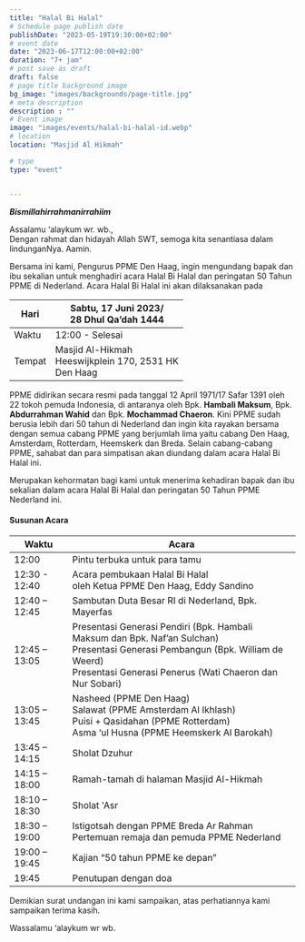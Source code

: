 ```yaml
---
title: "Halal Bi Halal"
# Schedule page publish date
publishDate: "2023-05-19T19:30:00+02:00"
# event date
date: "2023-06-17T12:00:00+02:00"
duration: "7+ jam"
# post save as draft
draft: false
# page title background image
bg_image: "images/backgrounds/page-title.jpg"
# meta description
description : ""
# Event image
image: "images/events/halal-bi-halal-id.webp"
# location
location: "Masjid Al Hikmah"

# type
type: "event"


---
```


***Bismillahirrahmanirrahiim***

Assalamu ‘alaykum wr. wb.,<br/>
Dengan rahmat dan hidayah Allah SWT, semoga kita senantiasa dalam lindunganNya. Aamin.

Bersama ini kami, Pengurus PPME Den Haag, ingin mengundang bapak dan ibu sekalian untuk menghadiri acara Halal Bi Halal dan peringatan 50 Tahun PPME di Nederland. Acara Halal Bi Halal ini akan dilaksanakan pada 

| Hari | Sabtu, 17 Juni 2023/<br/>28 Dhul Qa’dah 1444 |
|----|----|
| Waktu | 12:00 - Selesai |
| Tempat | Masjid Al-Hikmah<br/>Heeswijkplein 170, 2531 HK<br/>Den Haag |


PPME didirikan secara resmi pada tanggal 12 April 1971/17 Safar 1391 oleh 22 tokoh pemuda Indonesia, di antaranya oleh Bpk. **Hambali Maksum**, Bpk. **Abdurrahman Wahid** dan Bpk. **Mochammad Chaeron**. Kini PPME sudah berusia lebih dari 50 tahun di Nederland dan ingin kita rayakan bersama dengan semua cabang PPME yang berjumlah lima yaitu cabang Den Haag, Amsterdam, Rotterdam, Heemskerk dan Breda. Selain cabang-cabang PPME, sahabat dan para simpatisan akan diundang dalam acara Halal Bi Halal ini.

Merupakan kehormatan bagi kami untuk menerima kehadiran bapak dan ibu sekalian dalam acara Halal Bi Halal dan peringatan 50 Tahun PPME Nederland ini. 


#### Susunan Acara


| Waktu | Acara |
|------|-----------|
| 12:00 | Pintu terbuka untuk para tamu | 
| 12:30	- 12:40 | Acara pembukaan Halal Bi Halal<br/>oleh Ketua PPME Den Haag, Eddy Sandino | 
| 12:40 – 12:45 | Sambutan Duta Besar RI di Nederland, Bpk. Mayerfas | 
| 12:45 – 13:05 | Presentasi Generasi Pendiri (Bpk. Hambali Maksum dan Bpk. Naf’an Sulchan)<br/>Presentasi Generasi Pembangun (Bpk. William de Weerd)<br/>Presentasi Generasi Penerus (Wati Chaeron dan Nur Sobari) | 
| 13:05 – 13:45 | Nasheed (PPME Den Haag)<br/>Salawat (PPME Amsterdam Al Ikhlash)<br/>Puisi + Qasidahan (PPME Rotterdam)<br/>Asma ‘ul Husna (PPME Heemskerk Al Barokah)
| 13:45 – 14:15 | Sholat Dzuhur | 
| 14:15 – 18:00 | Ramah-tamah di halaman Masjid Al-Hikmah | 
| 18:10 – 18:30	| Sholat 'Asr |
| 18:30 – 19:00	| Istigotsah dengan PPME Breda Ar Rahman<br/>Pertemuan remaja dan pemuda PPME Nederland | 
| 19:00 – 19:45	| Kajian “50 tahun PPME ke depan” |
| 19:45	| Penutupan dengan doa |


Demikian surat undangan ini kami sampaikan, atas perhatiannya kami sampaikan terima kasih.


Wassalamu ‘alaykum wr wb.